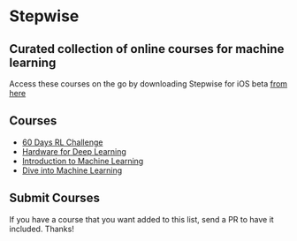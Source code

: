 # Stepwise

## Curated collection of online courses for machine learning 

Access these courses on the go by downloading Stepwise for iOS beta [from here](https://testflight.apple.com/join/9zGFVHu8)

## Courses 

*  [60 Days RL Challenge](https://github.com/andri27-ts/60_Days_RL_Challenge)
*  [Hardware for Deep Learning](https://blog.inten.to/hardware-for-deep-learning-current-state-and-trends-51c01ebbb6dc)
*  [Introduction to Machine Learning](http://www.cs.toronto.edu/%7Ezemel/inquiry/week_detail.php?ID=130)
*  [Dive into Machine Learning](http://hangtwenty.github.io/dive-into-machine-learning/)

## Submit Courses

If you have a course that you want added to this list, send a PR to have it included. Thanks!
